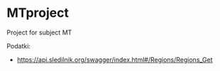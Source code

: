 # MTproject
Project for subject MT


Podatki:
- https://api.sledilnik.org/swagger/index.html#/Regions/Regions_Get
